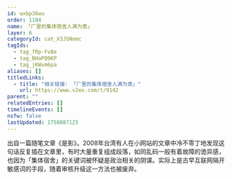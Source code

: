 ```yaml
---
id: wxbp36wu
order: 1104
name: 「厂里的集体宿舍人满为患」
layer: 6
categoryId: cat_X3JSNomc
tagIds:
  - tag_fRp-FvBe
  - tag_BHaPQ9KP
  - tag_jKWvm6pa
aliases: []
titledLinks:
  - title: "相关链接: 「厂里的集体宿舍人满为患」"
    url: https://www.v2ex.com/t/9142
parent: ""
relatedEntries: []
timelineEvents: []
nsfw: false
lastUpdated: 1758087125
---
```


出自一篇随笔文章《是影》。2008年台湾有人在小网站的文章中冷不零丁地发现这句话反复插在文章里，有时大量重复组成段落，如同乱码一般有着故障的诡异感，也因为「集体宿舍」的关键词被怀疑是政治相关的阴谋。实际上是古早互联网隔开敏感词的手段，随着审核升级这一方法也被废弃。